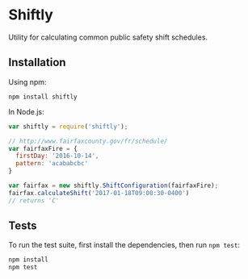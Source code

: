 # Shiftly
Utility for calculating common public safety shift schedules.

## Installation

Using npm:
```
npm install shiftly
```

In Node.js:
```javascript
var shiftly = require('shiftly');

// http://www.fairfaxcounty.gov/fr/schedule/
var fairfaxFire = {
  firstDay: '2016-10-14',
  pattern: 'acababcbc'
}

var fairfax = new shiftly.ShiftConfiguration(fairfaxFire);
fairfax.calculateShift('2017-01-18T09:00:30-0400')
// returns 'C'
```

## Tests
To run the test suite, first install the dependencies, then run `npm test`:

```bash
npm install
npm test
```
